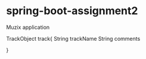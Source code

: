 # spring-boot-assignment2

Muzix application

TrackObject
track{
String trackName
String comments

}
